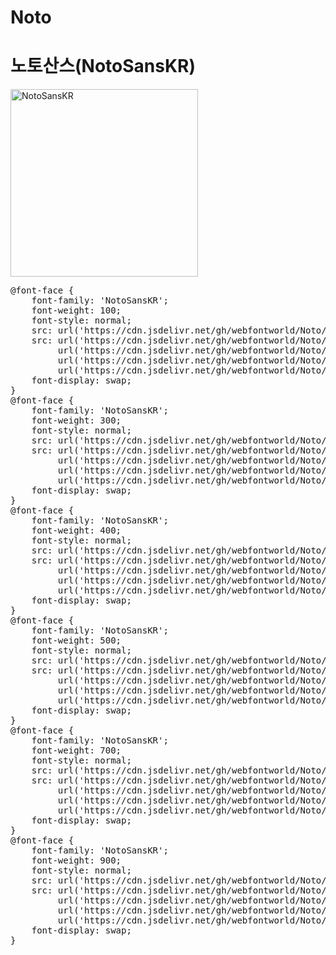 # Noto

# 노토산스(NotoSansKR)

<a href="https://wess.tistory.com" target="_blank">
    <img src="https://webfontworld.github.io/Noto/NotoSansKR.jpg" alt="NotoSansKR" style="width:300px">
</a>
<pre>
@font-face {
    font-family: 'NotoSansKR';
    font-weight: 100;
    font-style: normal;
    src: url('https://cdn.jsdelivr.net/gh/webfontworld/Noto/NotoSansKR-Thin.eot');
    src: url('https://cdn.jsdelivr.net/gh/webfontworld/Noto/NotoSansKR-Thin.eot?#iefix') format('embedded-opentype'),
         url('https://cdn.jsdelivr.net/gh/webfontworld/Noto/NotoSansKR-Thin.woff2') format('woff2'),
         url('https://cdn.jsdelivr.net/gh/webfontworld/Noto/NotoSansKR-Thin.woff') format('woff'),
         url('https://cdn.jsdelivr.net/gh/webfontworld/Noto/NotoSansKR-Thin.ttf') format("truetype");
    font-display: swap;
} 
@font-face {
    font-family: 'NotoSansKR';
    font-weight: 300;
    font-style: normal;
    src: url('https://cdn.jsdelivr.net/gh/webfontworld/Noto/NotoSansKR-Light.eot');
    src: url('https://cdn.jsdelivr.net/gh/webfontworld/Noto/NotoSansKR-Light.eot?#iefix') format('embedded-opentype'),
         url('https://cdn.jsdelivr.net/gh/webfontworld/Noto/NotoSansKR-Light.woff2') format('woff2'),
         url('https://cdn.jsdelivr.net/gh/webfontworld/Noto/NotoSansKR-Light.woff') format('woff'),
         url('https://cdn.jsdelivr.net/gh/webfontworld/Noto/NotoSansKR-Light.ttf') format("truetype");
    font-display: swap;
} 
@font-face {
    font-family: 'NotoSansKR';
    font-weight: 400;
    font-style: normal;
    src: url('https://cdn.jsdelivr.net/gh/webfontworld/Noto/NotoSansKR-Regular.eot');
    src: url('https://cdn.jsdelivr.net/gh/webfontworld/Noto/NotoSansKR-Regular.eot?#iefix') format('embedded-opentype'),
         url('https://cdn.jsdelivr.net/gh/webfontworld/Noto/NotoSansKR-Regular.woff2') format('woff2'),
         url('https://cdn.jsdelivr.net/gh/webfontworld/Noto/NotoSansKR-Regular.woff') format('woff'),
         url('https://cdn.jsdelivr.net/gh/webfontworld/Noto/NotoSansKR-Regular.ttf') format("truetype");
    font-display: swap;
} 
@font-face {
    font-family: 'NotoSansKR';
    font-weight: 500;
    font-style: normal;
    src: url('https://cdn.jsdelivr.net/gh/webfontworld/Noto/NotoSansKR-Medium.eot');
    src: url('https://cdn.jsdelivr.net/gh/webfontworld/Noto/NotoSansKR-Medium.eot?#iefix') format('embedded-opentype'),
         url('https://cdn.jsdelivr.net/gh/webfontworld/Noto/NotoSansKR-Medium.woff2') format('woff2'),
         url('https://cdn.jsdelivr.net/gh/webfontworld/Noto/NotoSansKR-Medium.woff') format('woff'),
         url('https://cdn.jsdelivr.net/gh/webfontworld/Noto/NotoSansKR-Medium.ttf') format("truetype");
    font-display: swap;
} 
@font-face {
    font-family: 'NotoSansKR';
    font-weight: 700;
    font-style: normal;
    src: url('https://cdn.jsdelivr.net/gh/webfontworld/Noto/NotoSansKR-Bold.eot');
    src: url('https://cdn.jsdelivr.net/gh/webfontworld/Noto/NotoSansKR-Bold.eot?#iefix') format('embedded-opentype'),
         url('https://cdn.jsdelivr.net/gh/webfontworld/Noto/NotoSansKR-Bold.woff2') format('woff2'),
         url('https://cdn.jsdelivr.net/gh/webfontworld/Noto/NotoSansKR-Bold.woff') format('woff'),
         url('https://cdn.jsdelivr.net/gh/webfontworld/Noto/NotoSansKR-Bold.ttf') format("truetype");
    font-display: swap;
} 
@font-face {
    font-family: 'NotoSansKR';
    font-weight: 900;
    font-style: normal;
    src: url('https://cdn.jsdelivr.net/gh/webfontworld/Noto/NotoSansKR-Black.eot');
    src: url('https://cdn.jsdelivr.net/gh/webfontworld/Noto/NotoSansKR-Black.eot?#iefix') format('embedded-opentype'),
         url('https://cdn.jsdelivr.net/gh/webfontworld/Noto/NotoSansKR-Black.woff2') format('woff2'),
         url('https://cdn.jsdelivr.net/gh/webfontworld/Noto/NotoSansKR-Black.woff') format('woff'),
         url('https://cdn.jsdelivr.net/gh/webfontworld/Noto/NotoSansKR-Black.ttf') format("truetype");
    font-display: swap;
} 
</pre>
